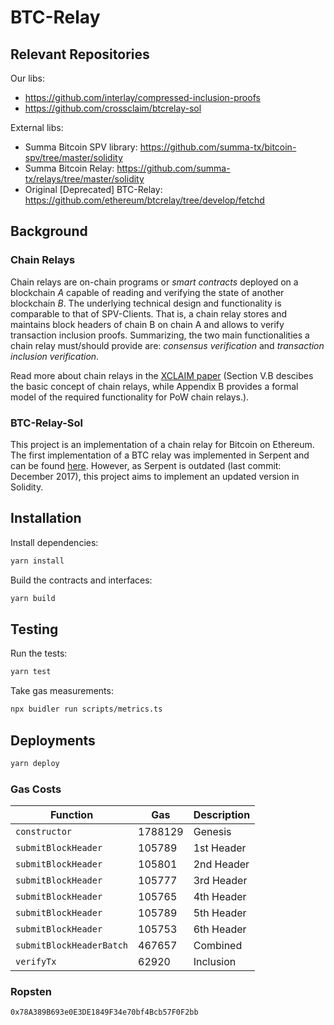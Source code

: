 # BTC-Relay 

## Relevant Repositories

Our libs: 

* https://github.com/interlay/compressed-inclusion-proofs
* https://github.com/crossclaim/btcrelay-sol

External libs:

* Summa Bitcoin SPV library: https://github.com/summa-tx/bitcoin-spv/tree/master/solidity
* Summa Bitcoin Relay: https://github.com/summa-tx/relays/tree/master/solidity
* Original [Deprecated] BTC-Relay: https://github.com/ethereum/btcrelay/tree/develop/fetchd

## Background

### Chain Relays
Chain relays are on-chain programs or <i>smart contracts</i> deployed on a blockchain <i>A</i> capable of reading and verifying the state of another blockchain <i>B</i>. 
The underlying technical design and functionality is comparable to that of SPV-Clients. That is, a chain relay stores and maintains block headers of chain B on chain A and allows to verify transaction inclusion proofs. Summarizing, the two main functionalities a chain relay must/should provide are: <i>consensus verification</i> and <i>transaction inclusion verification</i>.

Read more about chain relays in the <a href="https://eprint.iacr.org/2018/643.pdf">XCLAIM paper</a> (Section V.B descibes the basic concept of chain relays, while Appendix B provides a formal model of the required functionality for PoW chain relays.).  

### BTC-Relay-Sol
This project is an implementation of a chain relay for Bitcoin on Ethereum. The first implementation of a BTC relay was implemented in Serpent and can be found <a href="https://github.com/ethereum/btcrelay">here</a>. 
However, as Serpent is outdated (last commit: December 2017), this project aims to implement an updated version in Solidity. 

## Installation

Install dependencies:

```bash
yarn install
```

Build the contracts and interfaces:

```bash
yarn build
```

## Testing

Run the tests:

```bash
yarn test
```

Take gas measurements:

```bash
npx buidler run scripts/metrics.ts
```

## Deployments

```bash
yarn deploy
```

### Gas Costs

| Function                 | Gas     | Description  |
|--------------------------|---------|--------------|
| `constructor`            | 1788129 | Genesis      |
| `submitBlockHeader`      | 105789  | 1st Header   |
| `submitBlockHeader`      | 105801  | 2nd Header   |
| `submitBlockHeader`      | 105777  | 3rd Header   |
| `submitBlockHeader`      | 105765  | 4th Header   |
| `submitBlockHeader`      | 105789  | 5th Header   |
| `submitBlockHeader`      | 105753  | 6th Header   |
| `submitBlockHeaderBatch` | 467657  | Combined     |
| `verifyTx`               | 62920   | Inclusion    |

### Ropsten

`0x78A389B693e0E3DE1849F34e70bf4Bcb57F0F2bb`
